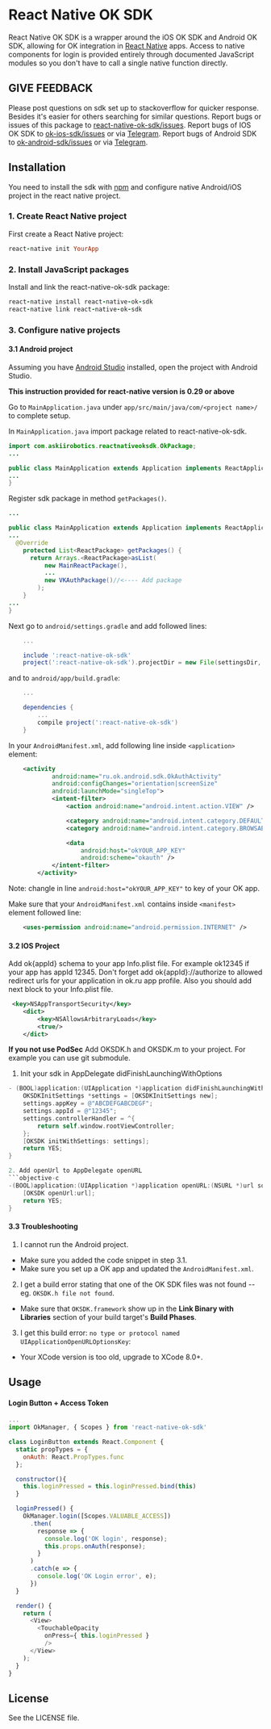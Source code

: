 # React Native OK SDK
React Native OK SDK is a wrapper around the iOS OK SDK and Android OK SDK, allowing for OK integration in [React Native](https://facebook.github.io/react-native/) apps. Access to native components for login is provided entirely through documented JavaScript modules so you don't have to call a single native function directly.

## GIVE FEEDBACK
Please post questions on sdk set up to stackoverflow for quicker response. Besides it's easier for others searching for similar questions.
Report bugs or issues of this package to [react-native-ok-sdk/issues](https://github.com/askiiRobotics/react-native-ok-sdk/issues).
Report bugs of IOS OK SDK to [ok-ios-sdk/issues](https://github.com/odnoklassniki/ok-ios-sdk/issues) or via [Telegram](https://telegram.me/joinchat/An0xvgHDHvWlSWNQWuzOkQ).
Report bugs of Android SDK to [ok-android-sdk/issues](https://github.com/odnoklassniki/ok-android-sdk/issues) or via [Telegram](https://t.me/OkAnfroidSdk).

## Installation
You need to install the sdk with [npm](https://www.npmjs.com/) and configure native Android/iOS project in the react native project.
### 1. Create React Native project

First create a React Native project:
```ruby
react-native init YourApp
```

### 2. Install JavaScript packages

Install and link the react-native-ok-sdk package:
```ruby
react-native install react-native-ok-sdk
react-native link react-native-ok-sdk
```
### 3. Configure native projects

#### 3.1 Android project
Assuming you have [Android Studio](http://developer.android.com/sdk/index.html) installed, open the project with Android Studio.

**This instruction provided for react-native version is 0.29 or above**

Go to `MainApplication.java` under `app/src/main/java/com/<project name>/` to complete setup.

In `MainApplication.java` import package related to react-native-ok-sdk.

```java
import com.askiirobotics.reactnativeoksdk.OkPackage; 
...

public class MainApplication extends Application implements ReactApplication {
...
}
```

Register sdk package in method `getPackages()`.
```java
...

public class MainApplication extends Application implements ReactApplication {
... 
  @Override
    protected List<ReactPackage> getPackages() {
      return Arrays.<ReactPackage>asList(
          new MainReactPackage(),
          ...
          new VKAuthPackage()//<---- Add package
        );
    }
...
}
```

Next go to `android/settings.gradle` and add followed lines:
```gradle
    ...

    include ':react-native-ok-sdk'
    project(':react-native-ok-sdk').projectDir = new File(settingsDir, '../node_modules/react-native-ok-sdk/android')
```

and to `android/app/build.gradle`:
```gradle
    ...

    dependencies {
        ...
        compile project(':react-native-ok-sdk')
    }
```

In your `AndroidManifest.xml`, add following line inside `<application>` element:
```xml
    <activity
            android:name="ru.ok.android.sdk.OkAuthActivity"
            android:configChanges="orientation|screenSize"
            android:launchMode="singleTop">
            <intent-filter>
                <action android:name="android.intent.action.VIEW" />

                <category android:name="android.intent.category.DEFAULT" />
                <category android:name="android.intent.category.BROWSABLE" />

                <data
                    android:host="okYOUR_APP_KEY"
                    android:scheme="okauth" />
            </intent-filter>
        </activity>
```
Note: changle in line `android:host="okYOUR_APP_KEY"` to key of your OK app.

Make sure that your `AndroidManifest.xml` contains inside `<manifest>` element followed line:
```xml
    <uses-permission android:name="android.permission.INTERNET" />
```

#### 3.2 IOS Project
Add ok{appId} schema to your app Info.plist file. For example ok12345 if your app has appId 12345. Don't forget add ok{appId}://authorize to allowed redirect urls for your application in ok.ru app profile. Also you should add next block to your Info.plist file.

```xml
 <key>NSAppTransportSecurity</key>
    <dict>
        <key>NSAllowsArbitraryLoads</key>
        <true/>
    </dict>
```

**If you not use PodSec** 
Add OKSDK.h and OKSDK.m to your project. For example you can use git submodule.


1. Init your sdk in AppDelegate didFinishLaunchingWithOptions
```objective-c
- (BOOL)application:(UIApplication *)application didFinishLaunchingWithOptions:(NSDictionary *)launchOptions {
    OKSDKInitSettings *settings = [OKSDKInitSettings new];
    settings.appKey = @"ABCDEFGABCDEGF";
    settings.appId = @"12345";
    settings.controllerHandler = ^{
        return self.window.rootViewController;
    };
    [OKSDK initWithSettings: settings];
    return YES;
}

2. Add openUrl to AppDelegate openURL
```objective-c
-(BOOL)application:(UIApplication *)application openURL:(NSURL *)url sourceApplication:(NSString *)sourceApplication annotation:(id)annotation {
    [OKSDK openUrl:url];
    return YES;
}
```

#### 3.3 Troubleshooting
1. I cannot run the Android project.

  - Make sure you added the code snippet in step 3.1.
  - Make sure you set up a OK app and updated the `AndroidManifest.xml`.

2. I get a build error stating that one of the OK SDK files was not found -- eg. `OKSDK.h file not found`.

  - Make sure that `OKSDK.framework` show up in the **Link Binary with Libraries** section of your build target's **Build Phases**.

3. I get this build error: `no type or protocol named UIApplicationOpenURLOptionsKey`:

  - Your XCode version is too old, upgrade to XCode 8.0+.

## Usage
#### Login Button + Access Token
```js
...
import OkManager, { Scopes } from 'react-native-ok-sdk'

class LoginButton extends React.Component {
  static propTypes = {
    onAuth: React.PropTypes.func
  };

  constructor(){
    this.loginPressed = this.loginPressed.bind(this)
  }

  loginPressed() {
    OkManager.login([Scopes.VALUABLE_ACCESS])
      .then(
        response => {
          console.log('OK login', response);
          this.props.onAuth(response);
        }
      )
      .catch(e => {
        console.log('OK Login error', e);
      })
  }

  render() {
    return (
      <View>
        <TouchableOpacity
          onPress={ this.loginPressed }
          />
      </View>
    );
  }
}
```

## License
See the LICENSE file.
